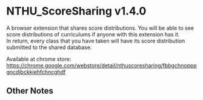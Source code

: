 # NTHU_ScoreSharing v1.4.0

A browser extension that shares score distributions.
You will be able to see score distributions of curriculums if anyone with this extension has it.  
In return, every class that you have taken will have its score distribution submitted to the shared database.

Available at chrome store: https://chrome.google.com/webstore/detail/nthuscoresharing/fbbgchnopppgncdjbckkjehfchncghdf

## Other Notes
